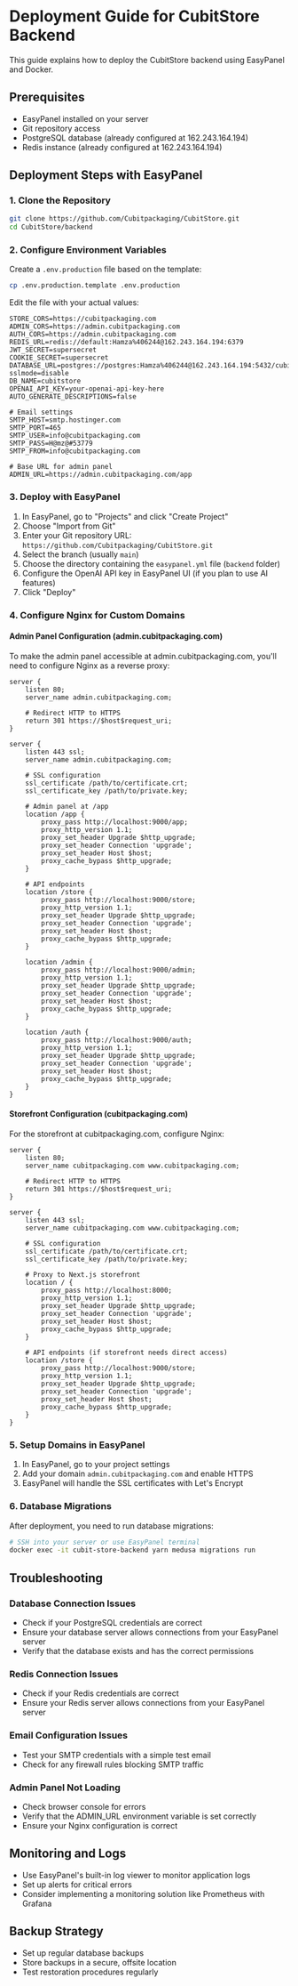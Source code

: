# Deployment Guide for CubitStore Backend

This guide explains how to deploy the CubitStore backend using EasyPanel and Docker.

## Prerequisites

- EasyPanel installed on your server
- Git repository access
- PostgreSQL database (already configured at 162.243.164.194)
- Redis instance (already configured at 162.243.164.194)

## Deployment Steps with EasyPanel

### 1. Clone the Repository

```bash
git clone https://github.com/Cubitpackaging/CubitStore.git
cd CubitStore/backend
```

### 2. Configure Environment Variables

Create a `.env.production` file based on the template:

```bash
cp .env.production.template .env.production
```

Edit the file with your actual values:

```
STORE_CORS=https://cubitpackaging.com
ADMIN_CORS=https://admin.cubitpackaging.com
AUTH_CORS=https://admin.cubitpackaging.com
REDIS_URL=redis://default:Hamza%406244@162.243.164.194:6379
JWT_SECRET=supersecret
COOKIE_SECRET=supersecret
DATABASE_URL=postgres://postgres:Hamza%406244@162.243.164.194:5432/cubitstore?sslmode=disable
DB_NAME=cubitstore
OPENAI_API_KEY=your-openai-api-key-here
AUTO_GENERATE_DESCRIPTIONS=false

# Email settings
SMTP_HOST=smtp.hostinger.com
SMTP_PORT=465
SMTP_USER=info@cubitpackaging.com
SMTP_PASS=H@mz@#53779
SMTP_FROM=info@cubitpackaging.com

# Base URL for admin panel
ADMIN_URL=https://admin.cubitpackaging.com/app
```

### 3. Deploy with EasyPanel

1. In EasyPanel, go to "Projects" and click "Create Project"
2. Choose "Import from Git"
3. Enter your Git repository URL: `https://github.com/Cubitpackaging/CubitStore.git`
4. Select the branch (usually `main`)
5. Choose the directory containing the `easypanel.yml` file (`backend` folder)
6. Configure the OpenAI API key in EasyPanel UI (if you plan to use AI features)
7. Click "Deploy"

### 4. Configure Nginx for Custom Domains

#### Admin Panel Configuration (admin.cubitpackaging.com)

To make the admin panel accessible at admin.cubitpackaging.com, you'll need to configure Nginx as a reverse proxy:

```nginx
server {
    listen 80;
    server_name admin.cubitpackaging.com;

    # Redirect HTTP to HTTPS
    return 301 https://$host$request_uri;
}

server {
    listen 443 ssl;
    server_name admin.cubitpackaging.com;

    # SSL configuration
    ssl_certificate /path/to/certificate.crt;
    ssl_certificate_key /path/to/private.key;

    # Admin panel at /app
    location /app {
        proxy_pass http://localhost:9000/app;
        proxy_http_version 1.1;
        proxy_set_header Upgrade $http_upgrade;
        proxy_set_header Connection 'upgrade';
        proxy_set_header Host $host;
        proxy_cache_bypass $http_upgrade;
    }

    # API endpoints
    location /store {
        proxy_pass http://localhost:9000/store;
        proxy_http_version 1.1;
        proxy_set_header Upgrade $http_upgrade;
        proxy_set_header Connection 'upgrade';
        proxy_set_header Host $host;
        proxy_cache_bypass $http_upgrade;
    }

    location /admin {
        proxy_pass http://localhost:9000/admin;
        proxy_http_version 1.1;
        proxy_set_header Upgrade $http_upgrade;
        proxy_set_header Connection 'upgrade';
        proxy_set_header Host $host;
        proxy_cache_bypass $http_upgrade;
    }

    location /auth {
        proxy_pass http://localhost:9000/auth;
        proxy_http_version 1.1;
        proxy_set_header Upgrade $http_upgrade;
        proxy_set_header Connection 'upgrade';
        proxy_set_header Host $host;
        proxy_cache_bypass $http_upgrade;
    }
}
```

#### Storefront Configuration (cubitpackaging.com)

For the storefront at cubitpackaging.com, configure Nginx:

```nginx
server {
    listen 80;
    server_name cubitpackaging.com www.cubitpackaging.com;

    # Redirect HTTP to HTTPS
    return 301 https://$host$request_uri;
}

server {
    listen 443 ssl;
    server_name cubitpackaging.com www.cubitpackaging.com;

    # SSL configuration
    ssl_certificate /path/to/certificate.crt;
    ssl_certificate_key /path/to/private.key;

    # Proxy to Next.js storefront
    location / {
        proxy_pass http://localhost:8000;
        proxy_http_version 1.1;
        proxy_set_header Upgrade $http_upgrade;
        proxy_set_header Connection 'upgrade';
        proxy_set_header Host $host;
        proxy_cache_bypass $http_upgrade;
    }

    # API endpoints (if storefront needs direct access)
    location /store {
        proxy_pass http://localhost:9000/store;
        proxy_http_version 1.1;
        proxy_set_header Upgrade $http_upgrade;
        proxy_set_header Connection 'upgrade';
        proxy_set_header Host $host;
        proxy_cache_bypass $http_upgrade;
    }
}
```

### 5. Setup Domains in EasyPanel

1. In EasyPanel, go to your project settings
2. Add your domain `admin.cubitpackaging.com` and enable HTTPS
3. EasyPanel will handle the SSL certificates with Let's Encrypt

### 6. Database Migrations

After deployment, you need to run database migrations:

```bash
# SSH into your server or use EasyPanel terminal
docker exec -it cubit-store-backend yarn medusa migrations run
```

## Troubleshooting

### Database Connection Issues

- Check if your PostgreSQL credentials are correct
- Ensure your database server allows connections from your EasyPanel server
- Verify that the database exists and has the correct permissions

### Redis Connection Issues

- Check if your Redis credentials are correct
- Ensure your Redis server allows connections from your EasyPanel server

### Email Configuration Issues

- Test your SMTP credentials with a simple test email
- Check for any firewall rules blocking SMTP traffic

### Admin Panel Not Loading

- Check browser console for errors
- Verify that the ADMIN_URL environment variable is set correctly
- Ensure your Nginx configuration is correct

## Monitoring and Logs

- Use EasyPanel's built-in log viewer to monitor application logs
- Set up alerts for critical errors
- Consider implementing a monitoring solution like Prometheus with Grafana

## Backup Strategy

- Set up regular database backups
- Store backups in a secure, offsite location
- Test restoration procedures regularly 